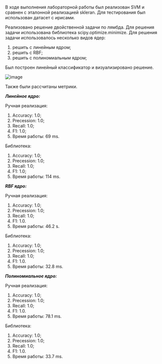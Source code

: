 В ходе выполнения лабораторной работы был реализован SVM и сравнен с эталонной реализацией skleran. Для тестирования был использован датасет с ирисами.

Реализовано решение двойственной задачи по лямбда. Для решения задачи использована библиотека scipy.optimize.minimize. Для решения задачи использовалось несколько видов ядер:

1. решить с линейным ядром;
2. решить с RBF;
3. решить с полиномиальным ядром;

Был построен линейный классификатор и визуализировано решение.

![image](https://github.com/user-attachments/assets/c988550e-d166-4533-bdce-d716b776d33a)

Также были рассчитаны метрики.

***Линейное ядро:***

Ручная реализация:

1. Accuracy: 1.0;
2. Precession: 1.0;
3. Recall: 1.0;
4. F1: 1.0;
5. Время работы: 69 ms.

Библиотека:

1. Accuracy: 1.0;
2. Precession: 1.0;
3. Recall: 1.0;
4. F1: 1.0;
5. Время работы: 114 ms.

***RBF ядро:***

Ручная реализация:

1. Accuracy: 1.0;
2. Precession: 1.0;
3. Recall: 1.0;
4. F1: 1.0.
5. Время работы: 46.2 s.

Библиотека:

1. Accuracy: 1.0;
2. Precession: 1.0;
3. Recall: 1.0;
4. F1: 1.0.
5. Время работы: 32.8 ms.
   
***Полиномиальное ядро:***

Ручная реализация:

1. Accuracy: 1.0;
2. Precession: 1.0;
3. Recall: 1.0;
4. F1: 1.0.
5. Время работы: 78.1 ms.

Библиотека:

1. Accuracy: 1.0;
2. Precession: 1.0;
3. Recall: 1.0;
4. F1: 1.0.
5. Время работы: 33.7 ms.
